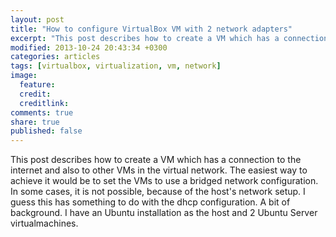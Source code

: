 ```yaml
---
layout: post
title: "How to configure VirtualBox VM with 2 network adapters"
excerpt: "This post describes how to create a VM which has a connection to the internet and also to other VMs in the virtual network."
modified: 2013-10-24 20:43:34 +0300
categories: articles
tags: [virtualbox, virtualization, vm, network]
image:
  feature: 
  credit: 
  creditlink: 
comments: true
share: true
published: false
---
```


This post describes how to create a VM which has a connection to the internet and also to other VMs in the virtual network. The easiest way to achieve it would be to set the VMs to use a bridged network configuration. In some cases, it is not possible, because of the host's network setup. I guess this has something to do with the dhcp configuration. A bit of background. I have an Ubuntu installation as the host and 2 Ubuntu Server virtualmachines.
